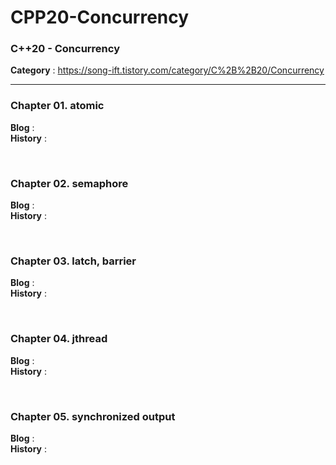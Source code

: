 # CPP20-Concurrency
<h3>C++20 - Concurrency</h3>

<b>Category</b> : https://song-ift.tistory.com/category/C%2B%2B20/Concurrency

<hr size="5">

<h3>Chapter 01. atomic</h3>
<b>Blog</b> : 
<br><b>History</b> : 

<br><h3>Chapter 02. semaphore</h3>
<b>Blog</b> : 
<br><b>History</b> : 

<br><h3>Chapter 03. latch, barrier</h3>
<b>Blog</b> : 
<br><b>History</b> : 

<br><h3>Chapter 04. jthread</h3>
<b>Blog</b> : 
<br><b>History</b> : 

<br><h3>Chapter 05. synchronized output</h3>
<b>Blog</b> : 
<br><b>History</b> : 
